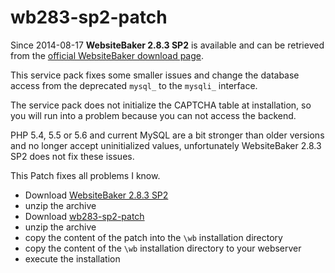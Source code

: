 wb283-sp2-patch
===============

Since 2014-08-17 **WebsiteBaker 2.8.3 SP2** is available and can be retrieved from the [official WebsiteBaker download page](http://www.websitebaker.org/de/download/neueste-version.php).

This service pack fixes some smaller issues and change the database access from the deprecated `mysql_` to the `mysqli_` interface.

The service pack does not initialize the CAPTCHA table at installation, so you will run into a problem because you can not access the backend.

PHP 5.4, 5.5 or 5.6 and current MySQL are a bit stronger than older versions and no longer accept uninitialized values, unfortunately WebsiteBaker 2.8.3 SP2 does not fix these issues.

This Patch fixes all problems I know. 

* Download [WebsiteBaker 2.8.3 SP2](http://www.websitebaker.org/de/download/neueste-version.php)
* unzip the archive
* Download [wb283-sp2-patch](https://github.com/phpManufaktur/wb283-sp2-patch/releases)
* unzip the archive
* copy the content of the patch into the `\wb` installation directory
* copy the content of the `\wb` installation directory to your webserver
* execute the installation

